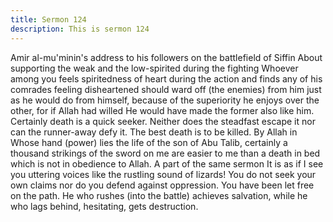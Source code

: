 ```yaml
---
title: Sermon 124
description: This is sermon 124
---
```


Amir al-mu'minin's address to his followers on the battlefield of Siffin
About supporting the weak and the low-spirited during the fighting
Whoever among you feels spiritedness of heart during the action and finds any of his
comrades feeling disheartened should ward off (the enemies) from him just as he would do
from himself, because of the superiority he enjoys over the other, for if Allah had willed He
would have made the former also like him. Certainly death is a quick seeker.
Neither does the steadfast escape it nor can the runner-away defy it. The best death is to be
killed. By Allah in Whose hand (power) lies the life of the son of Abu Talib, certainly a
thousand strikings of the sword on me are easier to me than a death in bed which is not in
obedience to Allah.
A part of the same sermon
It is as if I see you uttering voices like the rustling sound of lizards! You do not seek your
own claims nor do you defend against oppression. You have been let free on the path. He who
rushes (into the battle) achieves salvation, while he who lags behind, hesitating, gets
destruction.